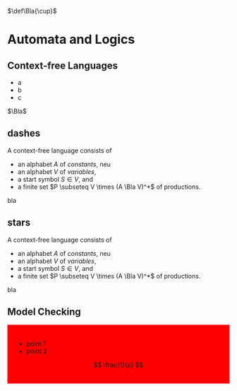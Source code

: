 <!--
author:   Thomas Wilke

email:    thomas.wilke@email.uni-kiel.de

language: en

narrator: US English Female

comment:  A playground for LiaScript

-->

$\def\Bla{\cup}$

# Automata and Logics

## Context-free Languages

- a
- b
- c

$\Bla$

## dashes

<div>

A context-free language consists of 
    
- an alphabet $A$ of *constants*, neu
- an alphabet $V$ of *variables*,
- a start symbol $S \in V$, and
- a finite set $P \subseteq V \times (A \Bla V)^*$ of productions.
    
bla
    
</div>

## stars

<div>

A context-free language consists of 
    
* an alphabet $A$ of *constants*, neu
* an alphabet $V$ of *variables*,
* a start symbol $S \in V$, and
* a finite set $P \subseteq V \times (A \Bla V)^*$ of productions.
    
bla
    
</div>


## Model Checking

<div style="background: red; padding: 20px">

* point 1
* point 2

$$ \frac{1}{a} $$

</div>

